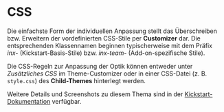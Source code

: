 # CSS

Die einfachste Form der individuellen Anpassung stellt das Überschreiben bzw. Erweitern der vordefinierten CSS-Stile per **Customizer** dar. Die entsprechenden Klassennamen beginnen typischerweise mit dem Präfix *inx-* (Kickstart-Basis-Stile) bzw. *inx-team-* (Add-on-spezifische Stile).

Die CSS-Regeln zur Anpassung der Optik können entweder unter *Zusätzliches CSS* im Theme-Customizer oder in einer CSS-Datei (z. B. `style.css`) des **Child-Themes** hinterlegt werden.

Weitere Details und Screenshots zu diesem Thema sind in der [Kickstart-Dokumentation](https://docs.immonex.de/kickstart/#/anpassung-erweiterung/css) verfügbar.